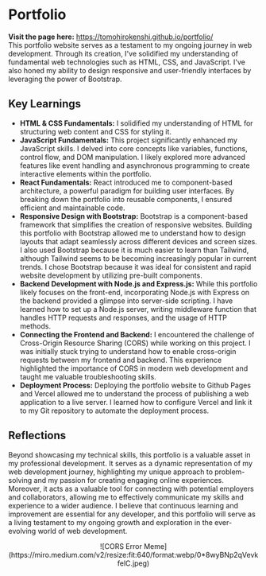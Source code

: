 # Portfolio

**Visit the page here:** https://tomohirokenshi.github.io/portfolio/ <br>
This portfolio website serves as a testament to my ongoing journey in web development. Through its creation, I've solidified my understanding of fundamental web technologies such as HTML, CSS, and JavaScript. I've also honed my ability to design responsive and user-friendly interfaces by leveraging the power of Bootstrap.

## Key Learnings

* **HTML & CSS Fundamentals:** I solidified my understanding of HTML for structuring web content and CSS for styling it.
* **JavaScript Fundamentals:** This project significantly enhanced my JavaScript skills. I delved into core concepts like variables, functions, control flow, and DOM manipulation. I likely explored more advanced features like event handling and asynchronous programming to create interactive elements within the portfolio.
* **React Fundamentals:** React introduced me to component-based architecture, a powerful paradigm for building user interfaces. By breaking down the portfolio into reusable components, I ensured efficient and maintainable code. 
* **Responsive Design with Bootstrap:** Bootstrap is a component-based framework that simplifies the creation of responsive websites. Building this portfolio with Bootstrap allowed me to understand how to design layouts that adapt seamlessly across different devices and screen sizes. I also used Bootstrap because it is much easier to learn than Tailwind, although Tailwind seems to be becoming increasingly popular in current trends. I chose Bootstrap because it was ideal for consistent and rapid website development by utilizing pre-built components.
* **Backend Development with Node.js and Express.js:** While this portfolio likely focuses on the front-end, incorporating Node.js with Express on the backend provided a glimpse into server-side scripting. I have learned how to set up a Node.js server, writing middleware function that handles HTTP requests and responses, and the usage of HTTP methods.
* **Connecting the Frontend and Backend:** I encountered the challenge of Cross-Origin Resource Sharing (CORS) while working on this project. I was initially stuck trying to understand how to enable cross-origin requests between my frontend and backend. This experience highlighted the importance of CORS in modern web development and taught me valuable troubleshooting skills.
* **Deployment Process:** Deploying the portfolio website to Github Pages and Vercel allowed me to understand the process of publishing a web application to a live server. I learned how to configure Vercel and link it to my Git repository to automate the deployment process.

## Reflections

Beyond showcasing my technical skills, this portfolio is a valuable asset in my professional development. It serves as a dynamic representation of my web development journey, highlighting my unique approach to problem-solving and my passion for creating engaging online experiences. Moreover, it acts as a valuable tool for connecting with potential employers and collaborators, allowing me to effectively communicate my skills and experience to a wider audience. I believe that continuous learning and improvement are essential for any developer, and this portfolio will serve as a living testament to my ongoing growth and exploration in the ever-evolving world of web development.

<center>![CORS Error Meme](https://miro.medium.com/v2/resize:fit:640/format:webp/0*8wyBNp2qVevkfelC.jpeg)</center>

